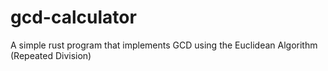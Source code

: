 # gcd-calculator
 A simple rust program that implements GCD using the Euclidean Algorithm (Repeated Division)
